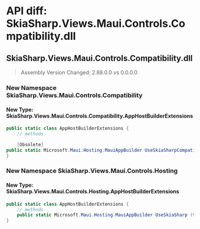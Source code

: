 # API diff: SkiaSharp.Views.Maui.Controls.Compatibility.dll

## SkiaSharp.Views.Maui.Controls.Compatibility.dll

> Assembly Version Changed: 2.88.0.0 vs 0.0.0.0

### New Namespace SkiaSharp.Views.Maui.Controls.Compatibility

#### New Type: SkiaSharp.Views.Maui.Controls.Compatibility.AppHostBuilderExtensions

```csharp
public static class AppHostBuilderExtensions {
	// methods

	[Obsolete]
public static Microsoft.Maui.Hosting.MauiAppBuilder UseSkiaSharpCompatibilityRenderers (this Microsoft.Maui.Hosting.MauiAppBuilder builder);
}
```

### New Namespace SkiaSharp.Views.Maui.Controls.Hosting

#### New Type: SkiaSharp.Views.Maui.Controls.Hosting.AppHostBuilderExtensions

```csharp
public static class AppHostBuilderExtensions {
	// methods
	public static Microsoft.Maui.Hosting.MauiAppBuilder UseSkiaSharp (this Microsoft.Maui.Hosting.MauiAppBuilder builder, bool registerRenderers, bool replaceHandlers);
}
```


